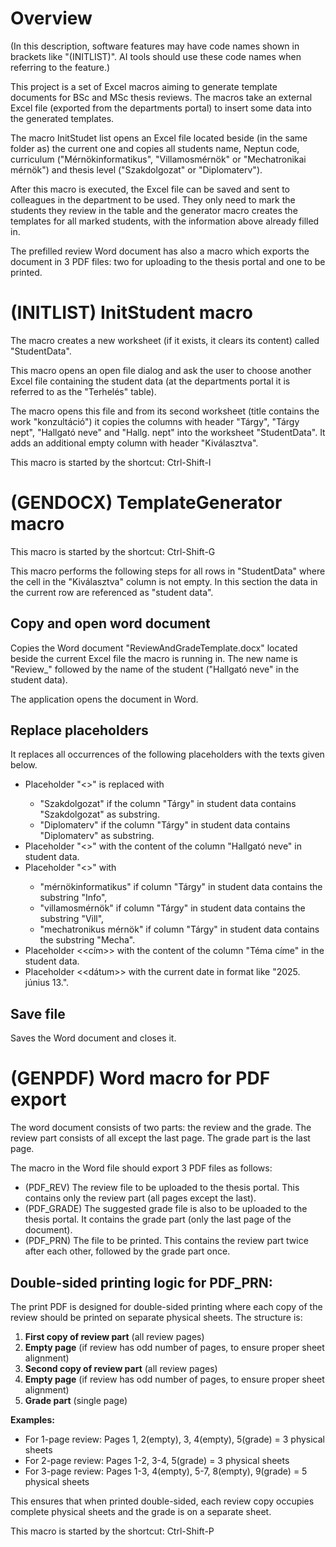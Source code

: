# Overview

(In this description, software features may have code names shown in brackets like "(INITLIST)". AI tools should use these code names when referring to the feature.)

This project is a set of Excel macros aiming to generate template documents for BSc and MSc thesis reviews. The macros take an external Excel file (exported from the departments portal) to insert some data into the generated templates.

The macro InitStudet list opens an Excel file located beside (in the same folder as) the current one and copies all students name, Neptun code, curriculum ("Mérnökinformatikus", "Villamosmérnök" or "Mechatronikai mérnök") and thesis level ("Szakdolgozat" or "Diplomaterv").

After this macro is executed, the Excel file can be saved and sent to colleagues in the department to be used. They only need to mark the students they review in the table and the generator macro creates the templates for all marked students, with the information above already filled in.

The prefilled review Word document has also a macro which exports the document in 3 PDF files: two for uploading to the thesis portal and one to be printed.

# (INITLIST) InitStudent macro

The macro creates a new worksheet (if it exists, it clears its content) called "StudentData".

This macro opens an open file dialog and ask the user to choose another Excel file containing the student data (at the departments portal it is referred to as the "Terhelés" table).

The macro opens this file and from its second worksheet (title contains the work "konzultáció") it copies the columns with header "Tárgy", "Tárgy nept", "Hallgató neve" and "Hallg. nept" into the worksheet "StudentData". It adds an additional empty column with header "Kiválasztva".

This macro is started by the shortcut: Ctrl-Shift-I

# (GENDOCX) TemplateGenerator macro

This macro is started by the shortcut: Ctrl-Shift-G

This macro performs the following steps for all rows in "StudentData" where the cell in the "Kiválasztva" column is not empty. In this section the data in the current row are referenced as "student data".

## Copy and open word document

Copies the Word document "ReviewAndGradeTemplate.docx" located beside the current Excel file the macro is running in. The new name is "Review_" followed by the name of the student ("Hallgató neve" in the student data).

The application opens the document in Word.

## Replace placeholders

It replaces all occurrences of the following placeholders with the texts given below.

- Placeholder "<<SzakdolgozatDiplomaterv>>" is replaced with
    - "Szakdolgozat" if the column "Tárgy" in student data contains "Szakdolgozat" as substring. 
    - "Diplomaterv" if the column "Tárgy" in student data contains "Diplomaterv" as substring.
-  Placeholder "<<StudentName>>" with the content of the column "Hallgató neve" in student data.
-  Placeholder "<<Szak>>" with
    - "mérnökinformatikus" if column "Tárgy" in student data contains the substring "Info",
    - "villamosmérnök" if column "Tárgy" in student data contains the substring "Vill",
    - "mechatronikus mérnök" if column "Tárgy" in student data contains the substring "Mecha".
- Placeholder <<cím>> with the content of the column "Téma címe" in the student data.
- Placeholder <<dátum>> with the current date in format like "2025. június 13.".
       
## Save file

Saves the Word document and closes it.

# (GENPDF) Word macro for PDF export

The word document consists of two parts: the review and the grade. The review part consists of all except the last page. The grade part is the last page.

The macro in the Word file should export 3 PDF files as follows:

- (PDF_REV) The review file to be uploaded to the thesis portal. This contains only the review part (all pages except the last).
- (PDF_GRADE) The suggested grade file is also to be uploaded to the thesis portal. It contains the grade part (only the last page of the document).
- (PDF_PRN) The file to be printed. This contains the review part twice after each other, followed by the grade part once. 

## Double-sided printing logic for PDF_PRN:

The print PDF is designed for double-sided printing where each copy of the review should be printed on separate physical sheets. The structure is:

1. **First copy of review part** (all review pages)
2. **Empty page** (if review has odd number of pages, to ensure proper sheet alignment)
3. **Second copy of review part** (all review pages)  
4. **Empty page** (if review has odd number of pages, to ensure proper sheet alignment)
5. **Grade part** (single page)

**Examples:**
- For 1-page review: Pages 1, 2(empty), 3, 4(empty), 5(grade) = 3 physical sheets
- For 2-page review: Pages 1-2, 3-4, 5(grade) = 3 physical sheets  
- For 3-page review: Pages 1-3, 4(empty), 5-7, 8(empty), 9(grade) = 5 physical sheets

This ensures that when printed double-sided, each review copy occupies complete physical sheets and the grade is on a separate sheet.

This macro is started by the shortcut: Ctrl-Shift-P
